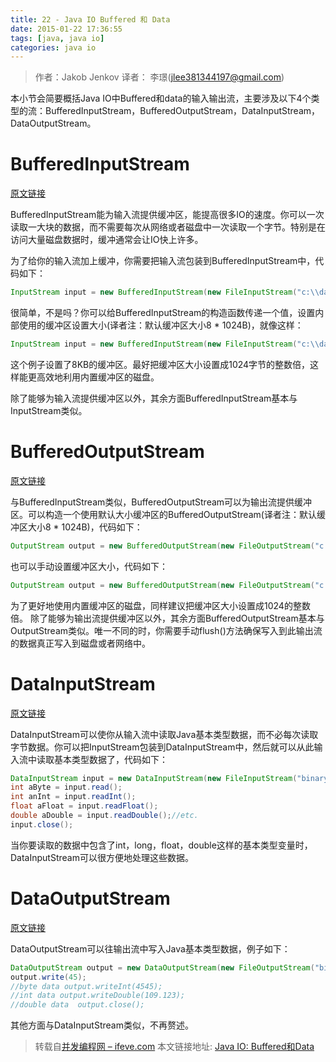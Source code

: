 ```yaml
---
title: 22 - Java IO Buffered 和 Data
date: 2015-01-22 17:36:55
tags: [java, java io]
categories: java io
---
```


> 作者：Jakob Jenkov  译者： 李璟(jlee381344197@gmail.com)

本小节会简要概括Java IO中Buffered和data的输入输出流，主要涉及以下4个类型的流：BufferedInputStream，BufferedOutputStream，DataInputStream，DataOutputStream。

# BufferedInputStream
[原文链接](http://tutorials.jenkov.com/java-io/bufferedinputstream.html)

BufferedInputStream能为输入流提供缓冲区，能提高很多IO的速度。你可以一次读取一大块的数据，而不需要每次从网络或者磁盘中一次读取一个字节。特别是在访问大量磁盘数据时，缓冲通常会让IO快上许多。

为了给你的输入流加上缓冲，你需要把输入流包装到BufferedInputStream中，代码如下：

``` java
InputStream input = new BufferedInputStream(new FileInputStream("c:\\data\\input-file.txt"));
```

很简单，不是吗？你可以给BufferedInputStream的构造函数传递一个值，设置内部使用的缓冲区设置大小(译者注：默认缓冲区大小8 * 1024B)，就像这样：

``` java
InputStream input = new BufferedInputStream(new FileInputStream("c:\\data\\input-file.txt"), 8 * 1024);
```

这个例子设置了8KB的缓冲区。最好把缓冲区大小设置成1024字节的整数倍，这样能更高效地利用内置缓冲区的磁盘。

除了能够为输入流提供缓冲区以外，其余方面BufferedInputStream基本与InputStream类似。

# BufferedOutputStream
[原文链接](http://tutorials.jenkov.com/java-io/bufferedoutputstream.html)

与BufferedInputStream类似，BufferedOutputStream可以为输出流提供缓冲区。可以构造一个使用默认大小缓冲区的BufferedOutputStream(译者注：默认缓冲区大小8 * 1024B)，代码如下：

``` java
OutputStream output = new BufferedOutputStream(new FileOutputStream("c:\\data\\output-file.txt"));
```

也可以手动设置缓冲区大小，代码如下：

``` java
OutputStream output = new BufferedOutputStream(new FileOutputStream("c:\\data\\output-file.txt"), 8 * 1024);
```

为了更好地使用内置缓冲区的磁盘，同样建议把缓冲区大小设置成1024的整数倍。
除了能够为输出流提供缓冲区以外，其余方面BufferedOutputStream基本与OutputStream类似。唯一不同的时，你需要手动flush()方法确保写入到此输出流的数据真正写入到磁盘或者网络中。

# DataInputStream
[原文链接](http://tutorials.jenkov.com/java-io/datainputstream.html)

DataInputStream可以使你从输入流中读取Java基本类型数据，而不必每次读取字节数据。你可以把InputStream包装到DataInputStream中，然后就可以从此输入流中读取基本类型数据了，代码如下：

``` java
DataInputStream input = new DataInputStream(new FileInputStream("binary.data"));
int aByte = input.read();
int anInt = input.readInt();
float aFloat = input.readFloat();
double aDouble = input.readDouble();//etc.
input.close();
```

当你要读取的数据中包含了int，long，float，double这样的基本类型变量时，DataInputStream可以很方便地处理这些数据。

# DataOutputStream
[原文链接](http://tutorials.jenkov.com/java-io/dataoutputstream.html)

DataOutputStream可以往输出流中写入Java基本类型数据，例子如下：

``` java
DataOutputStream output = new DataOutputStream(new FileOutputStream("binary.data"));
output.write(45);
//byte data output.writeInt(4545);
//int data output.writeDouble(109.123);
//double data  output.close();
```

其他方面与DataInputStream类似，不再赘述。

> 转载自[并发编程网 – ifeve.com](http://ifeve.com/) 本文链接地址: [Java IO: Buffered和Data](http://ifeve.com/java-io-buffered%E5%92%8Cdata/)